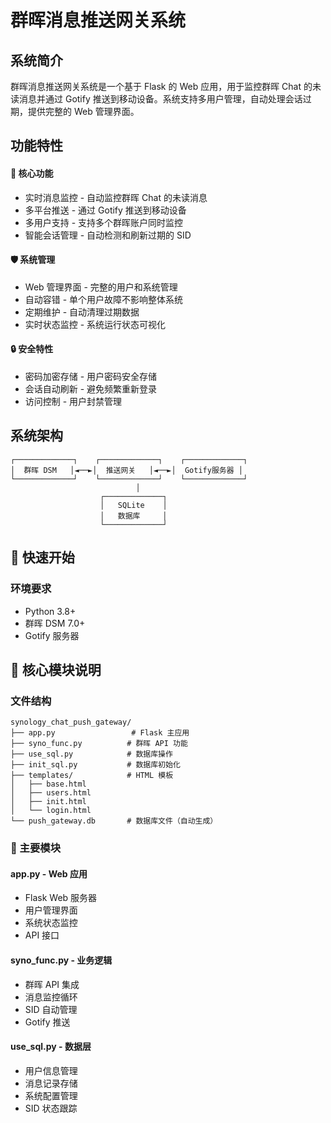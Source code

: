 # 群晖消息推送网关系统

## 系统简介

群晖消息推送网关系统是一个基于 Flask 的 Web 应用，用于监控群晖 Chat 的未读消息并通过 Gotify 推送到移动设备。系统支持多用户管理，自动处理会话过期，提供完整的 Web 管理界面。

## 功能特性

#### 🔔 核心功能

- 实时消息监控 - 自动监控群晖 Chat 的未读消息
- 多平台推送 - 通过 Gotify 推送到移动设备
- 多用户支持 - 支持多个群晖账户同时监控
- 智能会话管理 - 自动检测和刷新过期的 SID

#### 🛡️ 系统管理

- Web 管理界面 - 完整的用户和系统管理
- 自动容错 - 单个用户故障不影响整体系统
- 定期维护 - 自动清理过期数据
- 实时状态监控 - 系统运行状态可视化

#### 🔒 安全特性

- 密码加密存储 - 用户密码安全存储
- 会话自动刷新 - 避免频繁重新登录
- 访问控制 - 用户封禁管理

## 系统架构

```undefined
┌─────────────┐    ┌─────────────┐    ┌─────────────┐
│  群晖 DSM   │◄──►│  推送网关   │◄──►│  Gotify服务器 │
└─────────────┘    └─────────────┘    └─────────────┘
                            │
                    ┌─────────────┐
                    │   SQLite    │
                    │   数据库     │
                    └─────────────┘
```

## 🚀 快速开始

### 环境要求

- Python 3.8+
- 群晖 DSM 7.0+
- Gotify 服务器

## 📁 核心模块说明

### 文件结构

```undefined
synology_chat_push_gateway/
├── app.py                 # Flask 主应用
├── syno_func.py          # 群晖 API 功能
├── use_sql.py            # 数据库操作
├── init_sql.py           # 数据库初始化
├── templates/            # HTML 模板
│   ├── base.html
│   ├── users.html
│   ├── init.html
│   └── login.html
└── push_gateway.db       # 数据库文件（自动生成）
```

### 🔧 主要模块

#### app.py - Web 应用

- Flask Web 服务器
- 用户管理界面
- 系统状态监控
- API 接口

#### syno_func.py - 业务逻辑

- 群晖 API 集成
- 消息监控循环
- SID 自动管理
- Gotify 推送

#### use_sql.py - 数据层

- 用户信息管理
- 消息记录存储
- 系统配置管理
- SID 状态跟踪